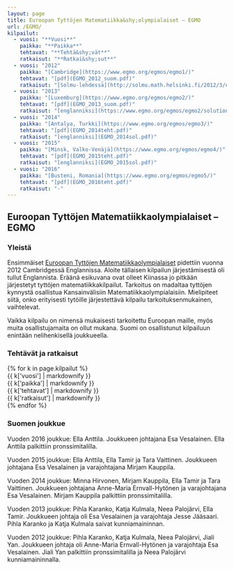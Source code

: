 ```yaml
---
layout: page
title: Euroopan Tyttöjen Matematiikka&shy;olympialaiset – EGMO
url: /EGMO/
kilpailut:
  - vuosi: "**Vuosi**"
    paikka: "**Paikka**"
    tehtavat: "**Tehtä&shy;vät**"
    ratkaisut: "**Ratkai&shy;sut**"
  - vuosi: "2012"
    paikka: "[Cambridge](https://www.egmo.org/egmos/egmo1/)"
    tehtavat: "[pdf](EGMO_2012_suom.pdf)"
    ratkaisut: "[Solmu-lehdessä](http://solmu.math.helsinki.fi/2012/3/egmo.pdf)"
  - vuosi: "2013"
    paikka: "[Luxemburg](https://www.egmo.org/egmos/egmo2/)"
    tehtavat: "[pdf](EGMO_2013_suom.pdf)"
    ratkaisut: "[englanniksi](https://www.egmo.org/egmos/egmo2/solutions.pdf)"
  - vuosi: "2014"
    paikka: "[Antalya, Turkki](https://www.egmo.org/egmos/egmo3/)"
    tehtavat: "[pdf](EGMO_2014teht.pdf)"
    ratkaisut: "[englanniksi](EGMO_2014sol.pdf)"
  - vuosi: "2015"
    paikka: "[Minsk, Valko-Venäjä](https://www.egmo.org/egmos/egmo4/)"
    tehtavat: "[pdf](EGMO_2015teht.pdf)"
    ratkaisut: "[englanniksi](EGMO_2015sol.pdf)"
  - vuosi: "2016"
    paikka: "[Busteni, Romania](https://www.egmo.org/egmos/egmo5/)"
    tehtavat: "[pdf](EGMO_2016teht.pdf)"
    ratkaisut: "-"
---
```

## Euroopan Tyttöjen Matematiikka&shy;olympialaiset – EGMO

### Yleistä

Ensimmäiset [Euroopan Tyttöjen Matematiikka&shy;olympialaiset](https://www.egmo.org/)
pidettiin vuonna 2012 Cambridgessä Englannissa. Aloite tällaisen
kilpailun järjestämisestä oli tullut Englannista. Eräänä esikuvana
ovat olleet Kiinassa jo pitkään järjestetyt tyttöjen
matematiikka&shy;kilpailut. Tarkoitus on madaltaa tyttöjen kynnystä
osallistua Kansainvälisiin Matematiikka&shy;olympialaisiin. Mielipiteet
siitä, onko erityisesti tytöille järjestettävä kilpailu
tarkoituksenmukainen, vaihtelevat.

Vaikka kilpailu on nimensä mukaisesti tarkoitettu Euroopan maille,
myös muita osallistujamaita on ollut mukana. Suomi on osallistunut
kilpailuun enintään nelihenkisellä joukkueella.

### Tehtävät ja ratkaisut

<div class="list-group">
{% for k in page.kilpailut %}
<div class="row list-group-item">
<div class="col-xs-2 col-sm-1">{{ k['vuosi'] | markdownify }}</div>
<div class="col-xs-4 col-sm-2">{{ k['paikka'] | markdownify }}</div>
<div class="col-xs-2">{{ k['tehtavat'] | markdownify }}</div>
<div class="col-xs-4 col-sm-3">{{ k['ratkaisut'] | markdownify }}</div>
</div>
{% endfor %}
</div>

### Suomen joukkue

Vuoden 2016 joukkue: Ella Anttila. Joukkueen johtajana Esa Vesalainen. Ella Anttila palkittiin pronssimitalilla.

Vuoden 2015 joukkue: Ella Anttila, Ella Tamir ja Tara Vaittinen. Joukkueen johtajana Esa Vesalainen ja varajohtajana Mirjam Kauppila.

Vuoden 2014 joukkue: Minna Hirvonen, Mirjam Kauppila, Ella Tamir ja
Tara Vaittinen. Joukkueen johtajana Anne-Maria Ernvall-Hytönen ja
varajohtajana Esa Vesalainen. Mirjam Kauppila palkittiin
pronssimitalilla.

Vuoden 2013 joukkue: Pihla Karanko, Katja Kulmala, Neea Palojärvi,
Ella Tamir. Joukkueen johtaja oli Esa Vesalainen ja varajohtaja Jesse
Jääsaari. Pihla Karanko ja Katja Kulmala saivat kunniamaininnan.

Vuoden 2012 joukkue: Pihla Karanko, Katja Kulmala, Neea Palojärvi,
Jiali Yan. Joukkueen johtaja oli Anne-Maria Ernvall-Hytönen ja
varajohtaja Esa Vesalainen. Jiali Yan palkittiin pronssimitalilla ja
Neea Palojärvi kunniamaininnalla.
